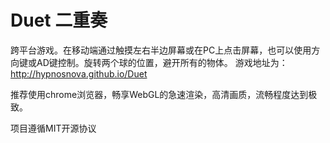 # Duet 二重奏
跨平台游戏。在移动端通过触摸左右半边屏幕或在PC上点击屏幕，也可以使用方向键或AD键控制。旋转两个球的位置，避开所有的物体。
游戏地址为：http://hypnosnova.github.io/Duet

推荐使用chrome浏览器，畅享WebGL的急速渲染，高清画质，流畅程度达到极致。

项目遵循MIT开源协议

